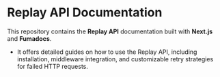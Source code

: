 # Replay API Documentation

This repository contains the **Replay API** documentation built with **Next.js** and **Fumadocs**. 
- It offers detailed guides on how to use the Replay API, including installation, middleware integration, and customizable retry strategies for failed HTTP requests.